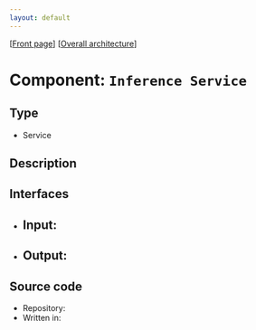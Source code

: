 ```yaml
---
layout: default
---
```

\[[Front page](../overall-architecture.html)\] \[[Overall architecture](../overall-architecture.html)\]



# Component: `Inference Service`



## Type

* Service



## Description



## Interfaces

* Input:
    - 
* Output:
    - 

## Source code

* Repository: []()
* Written in: 

